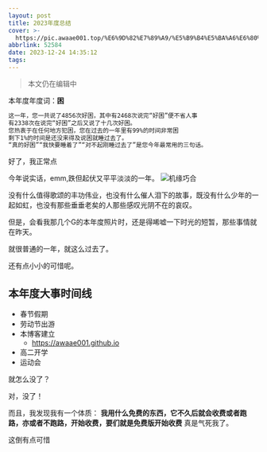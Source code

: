 ```yaml
---
layout: post
title: 2023年度总结
cover: >-
  https://pic.awaae001.top/%E6%9D%82%E7%89%A9/%E5%B9%B4%E5%BA%A6%E6%80%BB%E7%BB%93.webp
abbrlink: 52584
date: 2023-12-24 14:35:12
tags:
---
```

>本文仍在编辑中

本年度年度词：**困**

```txt
这一年，您一共说了4856次好困，其中有2468次说完“好困”便不省人事
有2338次在说完“好困”之后又说了十几次好困。
您热衷于在任何地方犯困，您在过去的一年里有99%的时间非常困
剩下1%的时间是还没来得及说困就睡过去了。
“真的好困”“我快要睡着了”“对不起刚睡过去了”是您今年最常用的三句话。
```

好了，我正常点

今年说实话，emm,跌但起伏又平平淡淡的一年。
![机缘巧合](https://pic.awaae001.top/moticons/%E6%9C%BA%E7%BC%98%E5%B7%A7%E5%90%88_b1561b19.webp?x-oss-process=style/awaae001)


没有什么值得歌颂的丰功伟业，也没有什么催人泪下的故事，既没有什么少年的一起如虹，也没有那些垂垂老矣的人那些感叹光阴不在的哀叹。

但是，会看我那几个G的本年度照片时，还是得唏嘘一下时光的短暂，那些事情就在昨天。

就很普通的一年，就这么过去了。

还有点小小的可惜呢。



## 本年度大事时间线

- 春节假期
- 劳动节出游
- 本博客建立
   - https://awaae001.github.io
- 高二开学
- 运动会

就怎么没了？

对，没了！

而且，我发现我有一个体质：
**我用什么免费的东西，它不久后就会收费或者跑路，亦或者不跑路，开始收费，要们就是免费版开始收费**
真是气死我了。

这倒有点可惜